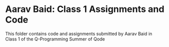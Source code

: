 # Aarav Baid: Class 1 Assignments and Code
This folder contains code and assignments submitted by Aarav Baid in Class 1 of the Q-Programming Summer of Qode